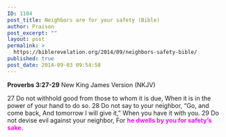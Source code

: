 ```yaml
---
ID: 1104
post_title: Neighbors are for your safety (Bible)
author: Praison
post_excerpt: ""
layout: post
permalink: >
  https://biblerevelation.org/2014/09/neighbors-safety-bible/
published: true
post_date: 2014-09-03 09:54:58
---
```

<strong>Proverbs 3:27-29</strong>
New King James Version (NKJV)

27 Do not withhold good from those to whom it is due,
When it is in the power of your hand to do so.
28 Do not say to your neighbor,
“Go, and come back,
And tomorrow I will give it,”
When you have it with you.
29 Do not devise evil against your neighbor,
For <span style="color: #ff00ff;"><strong>he dwells by you for safety’s sake</strong></span>.
